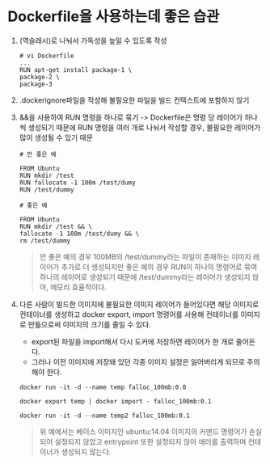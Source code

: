 # Dockerfile을 사용하는데 좋은 습관

1. \(역슬래시)로 나눠서 가독성을 높일 수 있도록 작성
    ```
    # vi Dockerfile
    ...
    RUN apt-get install package-1 \
    package-2 \
    package-3
    ```

2. .dockerignore파일을 작성해 불필요한 파일을 빌드 컨텍스트에 포함하지 않기

3. &&을 사용하여 RUN 명령을 하나로 묶기 -> Dockerfile은 명령 당 레이어가 하나씩 생성되기 때문에 RUN 명령을 여러 개로 나눠서 작성할 경우, 불필요한 레이어가 많이 생성될 수 있기 때문
    ```
    # 안 좋은 예

    FROM Ubuntu
    RUN mkdir /test
    RUN fallocate -1 100m /test/dumy
    RUN /test/dummy
    ```
    ```
    # 좋은 예

    FROM Ubuntu
    RUN mkdir /test && \
    fallocate -1 100m /test/dumy && \
    rm /test/dummy
    ```

    > 안 좋은 예의 경우 100MB의 /test/dummy라는 파일이 존재하는 이미지 레이어가 추가로 더 생성되지만 좋은 예의 경우 RUN이 하나의 명령어로 묶여 하나의 레이어로 생성되기 때문에 /test/dummy라는 레이어가 생성되지 않아, 메모리 효율적이다.

4. 다른 사람이 빌드한 이미지에 불필요한 이미지 레이어가 들어있다면 해당 이미지로 컨테이너를 생성하고 docker export, import 명령어를 사용해 컨테이너를 이미지로 만듦으로써 이미지의 크기를 줄일 수 있다.
    - export된 파일을 import해서 다시 도커에 저장하면 레이어가 한 개로 줄어든다.
    - 그러나 이전 이미지에 저장돼 있던 각종 이미지 설정은 잃어버리게 되므로 주의해야 한다.
    ```
    docker run -it -d --name temp falloc_100mb:0.0

    docker export temp | docker import - falloc_100mb:0.1

    docker run -it -d --name temp2 falloc_100mb:0.1
    ```

    > 위 예에서는 베이스 이미지인 ubuntu:14.04 이미지의 커맨드 명령어가 손실되어 설정되지 않았고 entrypoint 또한 설정되지 않아 에러를 출력하며 컨테이너가 생성되지 않는다.

















